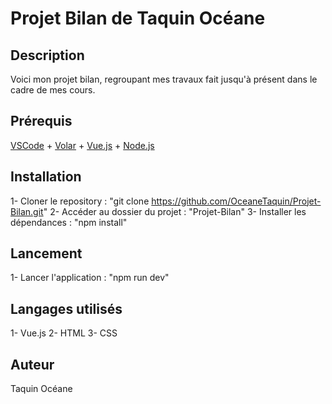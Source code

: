 # Projet Bilan de Taquin Océane

## Description

Voici mon projet bilan, regroupant mes travaux fait jusqu'à présent dans le cadre de mes cours.

## Prérequis

[VSCode](https://code.visualstudio.com/) + [Volar](https://marketplace.visualstudio.com/items?itemName=Vue.volar) + [Vue.js](https://vuejs.org/) + [Node.js](https://nodejs.org/en/)

## Installation

1- Cloner le repository : "git clone https://github.com/OceaneTaquin/Projet-Bilan.git"
2- Accéder au dossier du projet : "Projet-Bilan"
3- Installer les dépendances : "npm install"

## Lancement

1- Lancer l'application : "npm run dev"

## Langages utilisés

1- Vue.js
2- HTML
3- CSS

## Auteur

Taquin Océane
